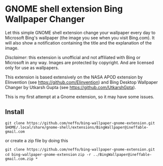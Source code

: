 # GNOME shell extension Bing Wallpaper Changer

Let this simple GNOME shell extension change your wallpaper every day to
Microsoft Bing's wallpaper (the image you see when you visit Bing.com). It will
also show a notification containing the title and the explanation of the image.

*Disclaimer*: this extension is unofficial and not affiliated with Bing or
Microsoft in any way. Images are protected by copyright. And are licensed only
for use as wallpapers.

This extension is based extensively on the NASA APOD extension by Elinvention 
(see https://github.com/Elinvention) and Bing Desktop Wallpaper Changer by
Utkarsh Gupta (see https://github.com/UtkarshGpta).

This is my first attempt at a Gnome extension, so it may have some issues.

## Install

`git clone https://github.com/neffo/bing-wallpaper-gnome-extension.git $HOME/.local/share/gnome-shell/extensions/BingWallpaper@ineffable-gmail.com`

or create a zip file by doing this

`git clone https://github.com/neffo/bing-wallpaper-gnome-extension.git`
`cd bing-wallpaper-gnome-extension`
`zip -r ../BingWallpaper@ineffable-gmail.com.zip *`

